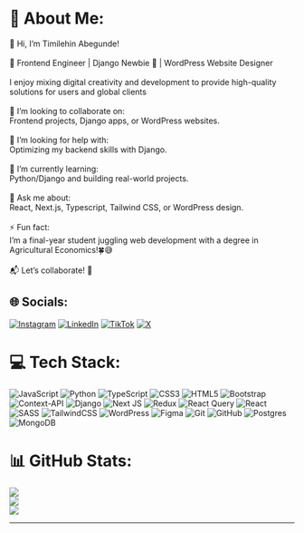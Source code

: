 # 💫 About Me:
👋 Hi, I’m Timilehin Abegunde!<br><br>🚀 Frontend Engineer | Django Newbie 🐣 | WordPress Website Designer<br><br>I enjoy mixing digital creativity and development to provide high-quality solutions for users and global clients<br><br>👯 I’m looking to collaborate on:<br>Frontend projects, Django apps, or WordPress websites.<br><br>🤝 I’m looking for help with:<br>Optimizing my backend skills with Django.<br><br>🌱 I’m currently learning:<br>Python/Django and building real-world projects.<br><br>💬 Ask me about:<br>React, Next.js, Typescript, Tailwind CSS, or WordPress design.<br><br>⚡ Fun fact:<br>I’m a final-year student juggling web development with a degree in Agricultural Economics!🍀😅<br><br>📬 Let’s collaborate! 🤝


## 🌐 Socials:
[![Instagram](https://img.shields.io/badge/Instagram-%23E4405F.svg?logo=Instagram&logoColor=white)](https://instagram.com/abegunde_timilehin) [![LinkedIn](https://img.shields.io/badge/LinkedIn-%230077B5.svg?logo=linkedin&logoColor=white)](https://linkedin.com/in/https://www.linkedin.com/in/timilehin-abegunde) [![TikTok](https://img.shields.io/badge/TikTok-%23000000.svg?logo=TikTok&logoColor=white)](https://tiktok.com/@Atimscreatives) [![X](https://img.shields.io/badge/X-black.svg?logo=X&logoColor=white)](https://x.com/atims_) 

# 💻 Tech Stack:
![JavaScript](https://img.shields.io/badge/javascript-%23323330.svg?style=flat&logo=javascript&logoColor=%23F7DF1E) ![Python](https://img.shields.io/badge/python-3670A0?style=flat&logo=python&logoColor=ffdd54) ![TypeScript](https://img.shields.io/badge/typescript-%23007ACC.svg?style=flat&logo=typescript&logoColor=white) ![CSS3](https://img.shields.io/badge/css3-%231572B6.svg?style=flat&logo=css3&logoColor=white) ![HTML5](https://img.shields.io/badge/html5-%23E34F26.svg?style=flat&logo=html5&logoColor=white) ![Bootstrap](https://img.shields.io/badge/bootstrap-%238511FA.svg?style=flat&logo=bootstrap&logoColor=white) ![Context-API](https://img.shields.io/badge/Context--Api-000000?style=flat&logo=react) ![Django](https://img.shields.io/badge/django-%23092E20.svg?style=flat&logo=django&logoColor=white) ![Next JS](https://img.shields.io/badge/Next-black?style=flat&logo=next.js&logoColor=white) ![Redux](https://img.shields.io/badge/redux-%23593d88.svg?style=flat&logo=redux&logoColor=white) ![React Query](https://img.shields.io/badge/-React%20Query-FF4154?style=flat&logo=react%20query&logoColor=white) ![React](https://img.shields.io/badge/react-%2320232a.svg?style=flat&logo=react&logoColor=%2361DAFB) ![SASS](https://img.shields.io/badge/SASS-hotpink.svg?style=flat&logo=SASS&logoColor=white) ![TailwindCSS](https://img.shields.io/badge/tailwindcss-%2338B2AC.svg?style=flat&logo=tailwind-css&logoColor=white) ![WordPress](https://img.shields.io/badge/WordPress-%23117AC9.svg?style=flat&logo=WordPress&logoColor=white) ![Figma](https://img.shields.io/badge/figma-%23F24E1E.svg?style=flat&logo=figma&logoColor=white) ![Git](https://img.shields.io/badge/git-%23F05033.svg?style=flat&logo=git&logoColor=white) ![GitHub](https://img.shields.io/badge/github-%23121011.svg?style=flat&logo=github&logoColor=white) ![Postgres](https://img.shields.io/badge/postgres-%23316192.svg?style=flat&logo=postgresql&logoColor=white) ![MongoDB](https://img.shields.io/badge/MongoDB-%234ea94b.svg?style=flat&logo=mongodb&logoColor=white)
# 📊 GitHub Stats:
![](https://github-readme-stats.vercel.app/api?username=atimscreative&theme=blue_navy&hide_border=true&include_all_commits=true&count_private=true)<br/>
![](https://github-readme-streak-stats.herokuapp.com/?user=atimscreative&theme=blue_navy&hide_border=true)<br/>
![](https://github-readme-stats.vercel.app/api/top-langs/?username=atimscreative&theme=blue_navy&hide_border=true&include_all_commits=true&count_private=true&layout=compact)

---
<!-- [![](https://visitcount.itsvg.in/api?id=atimscreative&icon=10&color=1)](https://visitcount.itsvg.in) -->

<!-- Proudly created with GPRM ( https://gprm.itsvg.in ) -->
